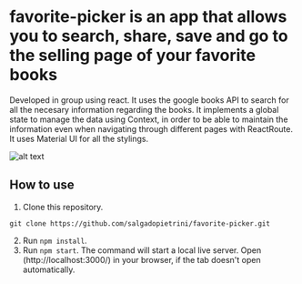 # favorite-picker is an app that allows you to search, share, save and go to the selling page of your favorite books

Developed in group using react. It uses the google books API to search for all the necesary information regarding the books. It implements a global state to manage the data using Context, in order to be able to maintain the information even when navigating through different pages with ReactRoute. It uses Material UI for all the stylings. 


![alt text](https://i.ibb.co/vcr65H6/favorite-picker-LG.png)

## How to use

1. Clone this repository.

```
git clone https://github.com/salgadopietrini/favorite-picker.git
```

2. Run `npm install`.
3. Run `npm start`. The command will start a local live server. Open (http://localhost:3000/) in your browser, if the tab doesn't open automatically.


